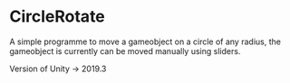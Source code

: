 # CircleRotate

A simple programme to move a gameobject on a circle of any radius, the gameobject is currently can be moved manually using sliders.

Version of Unity -> 2019.3
